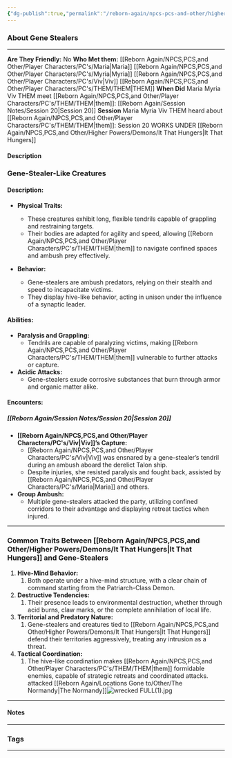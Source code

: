 ```yaml
---
{"dg-publish":true,"permalink":"/reborn-again/npcs-pcs-and-other/higher-powers/demons/gene-stealers/"}
---
```





### About Gene Stealers 
---
**Are They Friendly:** No
**Who Met them:** [[Reborn Again/NPCS,PCS,and Other/Player Characters/PC's/Maria\|Maria]] [[Reborn Again/NPCS,PCS,and Other/Player Characters/PC's/Myria\|Myria]] [[Reborn Again/NPCS,PCS,and Other/Player Characters/PC's/Viv\|Viv]] [[Reborn Again/NPCS,PCS,and Other/Player Characters/PC's/THEM/THEM\|THEM]]
**When Did** Maria Myria Viv THEM meet [[Reborn Again/NPCS,PCS,and Other/Player Characters/PC's/THEM/THEM\|them]]: [[Reborn Again/Session Notes/Session 20\|Session 20]]
**Session** Maria Myria Viv THEM heard about [[Reborn Again/NPCS,PCS,and Other/Player Characters/PC's/THEM/THEM\|them]]: Session 20 
WORKS UNDER [[Reborn Again/NPCS,PCS,and Other/Higher Powers/Demons/It That Hungers\|It That Hungers]]
#### Description

### **Gene-Stealer-Like Creatures**

#### **Description:**

- **Physical Traits:**
    
    - These creatures exhibit long, flexible tendrils capable of grappling and restraining targets.
    - Their bodies are adapted for agility and speed, allowing [[Reborn Again/NPCS,PCS,and Other/Player Characters/PC's/THEM/THEM\|them]] to navigate confined spaces and ambush prey effectively.
- **Behavior:**
    
    - Gene-stealers are ambush predators, relying on their stealth and speed to incapacitate victims.
    - They display hive-like behavior, acting in unison under the influence of a synaptic leader.

#### **Abilities:**

- **Paralysis and Grappling:**
    - Tendrils are capable of paralyzing victims, making [[Reborn Again/NPCS,PCS,and Other/Player Characters/PC's/THEM/THEM\|them]] vulnerable to further attacks or capture.
- **Acidic Attacks:**
    - Gene-stealers exude corrosive substances that burn through armor and organic matter alike.

#### **Encounters:**

##### [[Reborn Again/Session Notes/Session 20\|Session 20]]
- **[[Reborn Again/NPCS,PCS,and Other/Player Characters/PC's/Viv\|Viv]]’s Capture:**
    - [[Reborn Again/NPCS,PCS,and Other/Player Characters/PC's/Viv\|Viv]] was ensnared by a gene-stealer’s tendril during an ambush aboard the derelict Talon ship.
    - Despite injuries, she resisted paralysis and fought back, assisted by [[Reborn Again/NPCS,PCS,and Other/Player Characters/PC's/Maria\|Maria]] and others.
- **Group Ambush:**
    - Multiple gene-stealers attacked the party, utilizing confined corridors to their advantage and displaying retreat tactics when injured.

---

### **Common Traits Between [[Reborn Again/NPCS,PCS,and Other/Higher Powers/Demons/It That Hungers\|It That Hungers]] and Gene-Stealers**

1. **Hive-Mind Behavior:**
	1. Both operate under a hive-mind structure, with a clear chain of command starting from the Patriarch-Class Demon.
2. **Destructive Tendencies:**
	1. Their presence leads to environmental destruction, whether through acid burns, claw marks, or the complete annihilation of local life.
3. **Territorial and Predatory Nature:**
	1. Gene-stealers and creatures tied to [[Reborn Again/NPCS,PCS,and Other/Higher Powers/Demons/It That Hungers\|It That Hungers]] defend their territories aggressively, treating any intrusion as a threat.
4. **Tactical Coordination:**
	1. The hive-like coordination makes [[Reborn Again/NPCS,PCS,and Other/Player Characters/PC's/THEM/THEM\|them]] formidable enemies, capable of strategic retreats and coordinated attacks.
attacked [[Reborn Again/Locations Gone to/Other/The Normandy\|The Normandy]]![wrecked FULL(1).jpg](/img/user/Reborn%20Again/Misc%20Files/Image%20Attachments/Maps/wrecked%20FULL(1).jpg)
---

#### Notes
---



### Tags 

---



